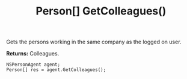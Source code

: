 ﻿---
uid: crmscript_ref_NSPersonAgent_GetColleagues
title: Person[] GetColleagues()
intellisense: NSPersonAgent.GetColleagues
keywords: NSPersonAgent, GetColleagues
so.topic: reference
---

Gets the persons working in the same company as the logged on user.


**Returns:** Colleagues.

```crmscript
NSPersonAgent agent;
Person[] res = agent.GetColleagues();
```

